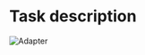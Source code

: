 # Task description
![Adapter](https://github.com/eagledev-am/fawry-intern/blob/main/week4/design-pattern-task/Task1.PNG)
